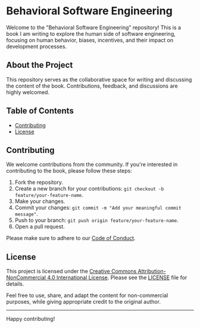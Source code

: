 # Behavioral Software Engineering

Welcome to the "Behavioral Software Engineering" repository! This is a book I am writing to explore the human side of software engineering, focusing on human behavior, biases, incentives, and their impact on development processes.

## About the Project

This repository serves as the collaborative space for writing and discussing the content of the book. Contributions, feedback, and discussions are highly welcomed.

## Table of Contents

- [Contributing](#contributing)
- [License](#license)

## Contributing

We welcome contributions from the community. If you're interested in contributing to the book, please follow these steps:

1. Fork the repository.
2. Create a new branch for your contributions: `git checkout -b feature/your-feature-name`.
3. Make your changes.
4. Commit your changes: `git commit -m "Add your meaningful commit message"`.
5. Push to your branch: `git push origin feature/your-feature-name`.
6. Open a pull request.

Please make sure to adhere to our [Code of Conduct](CODE_OF_CONDUCT.md).

## License

This project is licensed under the [Creative Commons Attribution-NonCommercial 4.0 International License](LICENSE). Please see the [LICENSE](LICENSE) file for details.

Feel free to use, share, and adapt the content for non-commercial purposes, while giving appropriate credit to the original author.

---

Happy contributing!
